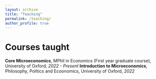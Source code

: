 ```yaml
---
layout: archive
title: "Teaching"
permalink: /teaching/
author_profile: true
---
```


Courses taught
=====
**Core Microeconomics**, MPhil in Economics (First year graduate course), University of Oxford, *2022 - Present*
**Introduction to Microeconomics**, Philosophy, Politics and Ecoonomics, University of Oxford, *2022*
